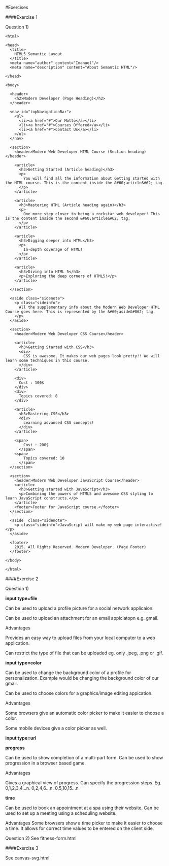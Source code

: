 #Exercises

####Exercise 1

Question 1)

	<html>

	<head>
	  <title>
	    HTML5 Semantic Layout
	  </title>
	  <meta name="author" content="Imanuel"/>
	  <meta name="description" content="About Semantic HTML"/>
	  
	</head>

	<body>

	  <header>
	    <h2>Modern Developer (Page Heading)</h2>
	  </header>

	  <nav id="topNavigationBar">
	    <ul>
	      <li><a href="#">Our Motto</a></li>
	      <li><a href="#">Courses Offered</a></li>
	      <li><a href="#">Contact Us</a></li>
	    </ul>
	  </nav>

	  <section>
	    <header>Modern Web Developer HTML Course (Section heading)</header>

	    <article>
	      <h3>Getting Started (Article heading)</h3>
	      <p>
	        You will find all the information about Getting started with the HTML course. This is the content inside the &#60;article&#62; tag.
	      </p>
	    </article>

	    <article>
	      <h3>Mastering HTML (Article heading again)</h3>
	      <p>
	        One more step closer to being a rockstar web developer! This is the content inside the second &#60;article&#62; tag.
	      </p>
	    </article>

	    <article>
	      <h3>Digging deeper into HTML</h3>
	      <p>
	        In-depth coverage of HTML!
	      </p>
	    </article>
	    
	    <article>
	      <h3>Diving into HTML 5</h3>
	      <p>Exploring the deep corners of HTML5!</p>
	    </article>

	  </section>

	  <aside class="sidenote">
	    <p class="sideinfo">
	      All the supplementary info about the Modern Web Developer HTML Course goes here. This is represented by the &#60;aside&#062; tag.
	    </p>
	  </aside>

	  <section>
	    <header>Modern Web Developer CSS Course</header>

	    <article>
	      <h3>Getting Started with CSS</h3>
	      <div>
	        CSS is awesome. It makes our web pages look pretty!! We will learn some techniques in this course.
	      </div>
	    </article>

	    <div>
	      Cost : 100$
	    </div>
	    <div>
	      Topics covered: 8
	    </div>

	    <article>
	      <h3>Mastering CSS</h3>
	      <div>
	        Learning advanced CSS concepts!
	      </div>
	    </article>

	    <span>
	        Cost : 200$
	      </span>
	    <span>
	        Topics covered: 10 
	      </span>
	  </section>
	  
	  <section>
	    <header>Modern Web Developer JavaScript Course</header>
	    <article>
	      <h3>Getting started with JavaScript</h3>
	      <p>Combining the powers of HTML5 and awesome CSS styling to learn JavaScript constructs.</p>
	    </article>
	    <footer>Footer for JavaScript course.</footer>
	  </section>
	  
	  <aside  class="sidenote">
	    <p class="sideinfo">JavaScript will make my web page interactive!</p>
	  </aside>
	   
	  <footer>
	    2015. All Rights Reserved. Modern Developer. (Page Footer)
	  </footer>

	</body>

	</html>


####Exercise 2

Question 1)

**input type=file**

Can be used to upload a profile picture for a social network applicaion.

Can be used to upload an attachment for an email applciatopn e.g. gmail.

Advantages

Provides an easy way to upload files from your local computer to a web application.


Can restrict the type of file that can be uploaded eg. only .jpeg, .png or .gif.

**input type=color**

Can be used to change the background color of a profile for personalization. Example would be changing the background color of our gmail.

Can be used to choose colors for a graphics/image editing appication.

Advantages

Some browsers give an automatic color picker to make it easier to choose a color. 

Some mobile devices give a color picker as well. 

**input type=url**

**progress**

Can be used to show completion of a multi-part form.
Can be used to show progression in a browser based game. 

Advantages

Gives a graphical view of progress.
Can specify the progression steps. Eg. 0,1,2,3,4...n. 0,2,4,6...n. 0,5,10,15...n

**time**

Can be used to book an appointment at a spa using their website. 
Can be used to set up a meeting using a scheduling website. 

Advantages
Some browsers show a time picker to make it easier to choose a time.
It allows for correct time values to be entered on the client side. 

Question 2)
See fitness-form.html

####Exercise 3

See canvas-svg.html